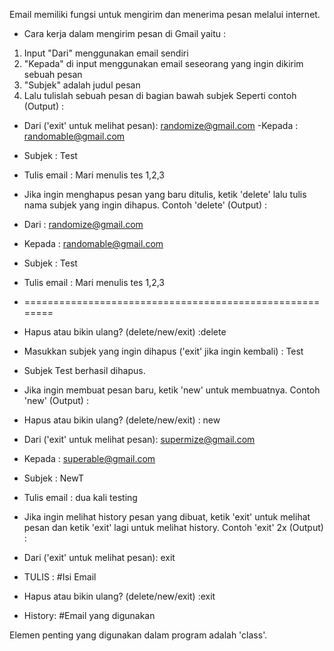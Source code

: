 Email memiliki fungsi untuk mengirim dan menerima pesan melalui internet.
- Cara kerja dalam mengirim pesan di Gmail yaitu :
1. Input "Dari" menggunakan email sendiri
2. "Kepada" di input menggunakan email seseorang yang ingin dikirim sebuah pesan
3. "Subjek" adalah judul pesan
4. Lalu tulislah sebuah pesan di bagian bawah subjek
Seperti contoh (Output) :
- Dari ('exit' untuk melihat pesan): randomize@gmail.com
-Kepada : randomable@gmail.com
- Subjek : Test
- Tulis email : Mari menulis tes 1,2,3

- Jika ingin menghapus pesan yang baru ditulis, ketik 'delete' lalu tulis nama subjek yang ingin dihapus.
Contoh 'delete' (Output) :
- Dari :  randomize@gmail.com
- Kepada :  randomable@gmail.com
- Subjek :  Test
- Tulis email :  Mari menulis tes 1,2,3
- ========================================================
- Hapus atau bikin ulang? (delete/new/exit) :delete
- Masukkan subjek yang ingin dihapus ('exit' jika ingin kembali) : Test
- Subjek Test berhasil dihapus.

- Jika ingin membuat pesan baru, ketik 'new' untuk membuatnya.
Contoh 'new' (Output) :
- Hapus atau bikin ulang? (delete/new/exit) : new
- Dari ('exit' untuk melihat pesan): supermize@gmail.com
- Kepada : superable@gmail.com
- Subjek : NewT
- Tulis email : dua kali testing

- Jika ingin melihat history pesan yang dibuat, ketik 'exit' untuk melihat pesan dan ketik 'exit' lagi untuk melihat history.
Contoh 'exit' 2x (Output) :
- Dari ('exit' untuk melihat pesan): exit
- TULIS : #Isi Email
- Hapus atau bikin ulang? (delete/new/exit) :exit
- History: #Email yang digunakan

Elemen penting yang digunakan dalam program adalah 'class'.
